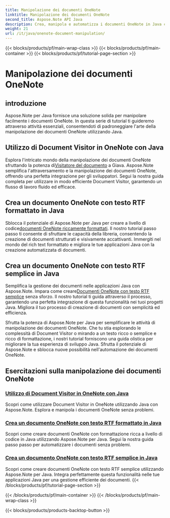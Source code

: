 ```yaml
---
title: Manipolazione dei documenti OneNote
linktitle: Manipolazione dei documenti OneNote
second_title: Aspose.Note API Java
description: Crea, manipola e automatizza i documenti OneNote in Java con Aspose.Note. Tutorial passo passo su Document Visitor, testo RTF formattato e creazione di testo RTF.
weight: 21
url: /it/java/onenote-document-manipulation/
---
```


{{< blocks/products/pf/main-wrap-class >}}
{{< blocks/products/pf/main-container >}}
{{< blocks/products/pf/tutorial-page-section >}}

# Manipolazione dei documenti OneNote


## introduzione

Aspose.Note per Java fornisce una soluzione solida per manipolare facilmente i documenti OneNote. In questa serie di tutorial ti guideremo attraverso attività essenziali, consentendoti di padroneggiare l'arte della manipolazione dei documenti OneNote utilizzando Java.

## Utilizzo di Document Visitor in OneNote con Java
 Esplora l'intricato mondo della manipolazione dei documenti OneNote sfruttando la potenza di[Visitatore del documento](./using-document-visitor/) a Giava. Aspose.Note semplifica l'attraversamento e la manipolazione dei documenti OneNote, offrendo una perfetta integrazione per gli sviluppatori. Segui la nostra guida completa per utilizzare in modo efficiente Document Visitor, garantendo un flusso di lavoro fluido ed efficace. 

## Crea un documento OneNote con testo RTF formattato in Java
 Sblocca il potenziale di Aspose.Note per Java per creare a livello di codice[documenti OneNote riccamente formattati](./create-onenote-document-formatted-rich-text/). Il nostro tutorial passo passo ti consente di sfruttare le capacità della libreria, consentendo la creazione di documenti strutturati e visivamente accattivanti. Immergiti nel mondo del rich text formattato e migliora le tue applicazioni Java con la creazione automatizzata di documenti.

## Crea un documento OneNote con testo RTF semplice in Java
 Semplifica la gestione dei documenti nelle applicazioni Java con Aspose.Note. Impara come creare[Documenti OneNote con testo RTF semplice](./create-onenote-document-simple-rich-text/) senza sforzo. Il nostro tutorial ti guida attraverso il processo, garantendo una perfetta integrazione di questa funzionalità nei tuoi progetti Java. Migliora il tuo processo di creazione di documenti con semplicità ed efficienza. 

Sfrutta la potenza di Aspose.Note per Java per semplificare le attività di manipolazione dei documenti OneNote. Che tu stia esplorando le complessità di Document Visitor o mirando a un testo ricco o semplice e ricco di formattazione, i nostri tutorial forniscono una guida olistica per migliorare la tua esperienza di sviluppo Java. Sfrutta il potenziale di Aspose.Note e sblocca nuove possibilità nell'automazione dei documenti OneNote.
## Esercitazioni sulla manipolazione dei documenti OneNote
### [Utilizzo di Document Visitor in OneNote con Java](./using-document-visitor/)
Scopri come utilizzare Document Visitor in OneNote utilizzando Java con Aspose.Note. Esplora e manipola i documenti OneNote senza problemi.
### [Crea un documento OneNote con testo RTF formattato in Java](./create-onenote-document-formatted-rich-text/)
Scopri come creare documenti OneNote con formattazione ricca a livello di codice in Java utilizzando Aspose.Note per Java. Segui la nostra guida passo passo per automatizzare i documenti senza problemi.
### [Crea un documento OneNote con testo RTF semplice in Java](./create-onenote-document-simple-rich-text/)
Scopri come creare documenti OneNote con testo RTF semplice utilizzando Aspose.Note per Java. Integra perfettamente questa funzionalità nelle tue applicazioni Java per una gestione efficiente dei documenti.
{{< /blocks/products/pf/tutorial-page-section >}}

{{< /blocks/products/pf/main-container >}}
{{< /blocks/products/pf/main-wrap-class >}}

{{< blocks/products/products-backtop-button >}}
